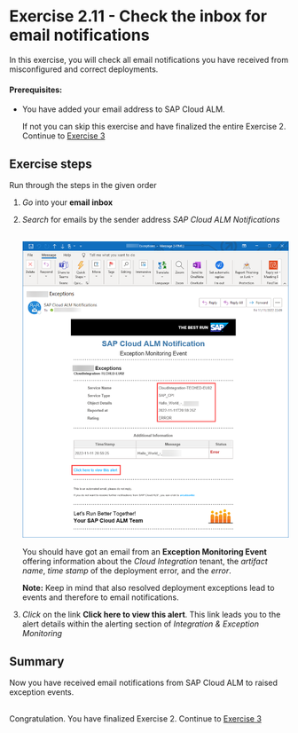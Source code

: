 # Exercise 2.11 - Check the inbox for email notifications

In this exercise, you will check all email notifications you have received from misconfigured and correct deployments.

#### Prerequisites:

- You have added your email address to SAP Cloud ALM. 

    If not you can skip this exercise and have finalized the entire Exercise 2. Continue to [Exercise 3](/exercises/ex3/)

## Exercise steps

Run through the steps in the given order

1. *Go* into your **email inbox** 

2. *Search* for emails by the sender address *SAP Cloud ALM Notifications*

    <br>![](/exercises/ex2/images/IMExceptEmailNotificationERROR.png)

    You should have got an email from an **Exception Monitoring Event** offering information about the *Cloud Integration* tenant, the *artifact name*, *time stamp* of the deployment error, and the *error*.
    
    **Note:** Keep in mind that also resolved deployment exceptions lead to events and therefore to email notifications.
    
2. *Click* on the link **Click here to view this alert**. This link leads you to the alert details within the alerting section of *Integration & Exception Monitoring*

    
## Summary

Now you have received email notifications from SAP Cloud ALM to raised exception events.

<br>Congratulation. You have finalized Exercise 2. Continue to [Exercise 3](/exercises/ex3/)
